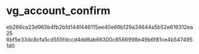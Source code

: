 # vg_account_confirm
eb266ca23d965b4fb2bfd144f446115ee40e66b129a34644a5b52e619312ea25
6bf5e33dc8cfa5cd555fdccd4dd8ab66300c8566998e49b6f81ce4b5474951d0
